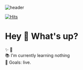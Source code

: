 ![header](https://capsule-render.vercel.app/api?type=waving&height=300&color=gradient&text=Hello%20World!&fontAlign=32&fontAlignY=30)

[![Hits](https://hits.seeyoufarm.com/api/count/incr/badge.svg?url=https%3A%2F%2Fgithub.com%2F1998gyu%2F1998gyu&count_bg=%2379C83D&title_bg=%23555555&icon=&icon_color=%23E7E7E7&title=hits&edge_flat=false)](https://hits.seeyoufarm.com)

<h1 align="left">Hey 👋 What's up?</h1>


<p align="left">✨ 🎲 <br>📚 I'm currently learning nothing <br>🎯 Goals: live.
